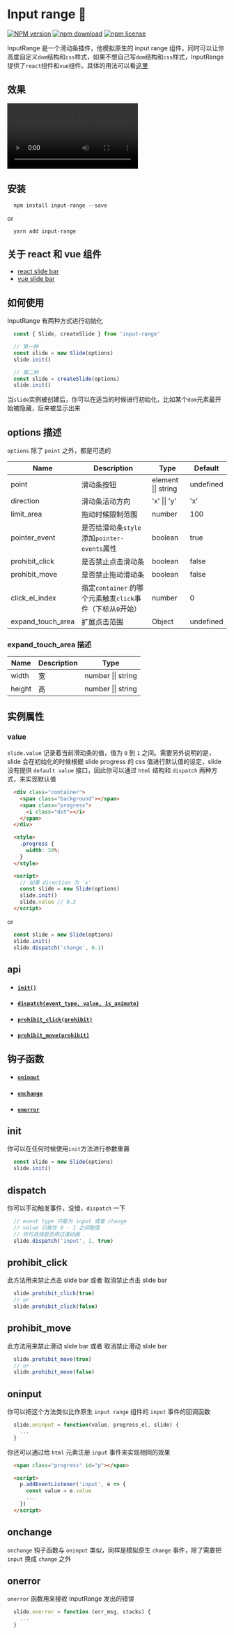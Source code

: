 # Input range 🎉
 [![NPM version][npm-image]][npm-url]
 [![npm download][download-image]][download-url]
 [![npm license][license-image]][download-url]

InputRange 是一个滑动条插件，他模拟原生的 input range 组件，同时可以让你高度自定义`dom`结构和`css`样式，如果不想自己写`dom`结构和`css`样式，InputRange提供了`react`组件和`vue`组件。具体的用法可以看[这里][example]

## 效果
<video src='./docs/img/demo.mp4' autoplay="autoplay"></video>

## 安装
```
  npm install input-range --save
```
or
```
  yarn add input-range
```

## 关于 react 和 vue 组件
+ [react slide bar][react_doc]
+ [vue slide bar][vue_doc]

## 如何使用
InputRange 有两种方式进行初始化
```js
  const { Slide, createSlide } from 'input-range'

  // 第一种
  const slide = new Slide(options)
  slide.init()

  // 第二种
  const slide = createSlide(options)
  slide.init()
```
当`slide`实例被创建后，你可以在适当的时候进行初始化，比如某个`dom`元素最开始被隐藏，后来被显示出来

## options 描述
`options` 除了 `point` 之外，都是可选的

|    Name    | Description | Type | Default |
|------------|-------------|------|---------|
| point | 滑动条按钮 | element \|\| string | undefined |
| direction  | 滑动条活动方向 | 'x' \|\| 'y' | 'x' |
| limit_area | 拖动时候限制范围 | number | 100 |
| pointer_event | 是否给滑动条`style`添加`pointer-events`属性 | boolean | true |
| prohibit_click | 是否禁止点击滑动条 | boolean | false |
| prohibit_move | 是否禁止拖动滑动条 | boolean | false |
| click_el_index | 指定`container` 的哪个元素触发`click`事件（下标从`0`开始） | number | 0 |
| expand_touch_area | 扩展点击范围 | Object | undefined |

### expand_touch_area 描述
|    Name    | Description | Type |
|------------|-------------|------|
| width | 宽 | number \|\| string |
| height | 高 | number \|\| string |


## 实例属性
### value
`slide.value` 记录着当前滑动条的值，值为 `0` 到 `1` 之间。需要另外说明的是，slide 会在初始化的时候根据 slide progress 的 css 值进行默认值的设定，slide 没有提供 `default value` 接口，因此你可以通过 `html` 结构和 `dispatch` 两种方式，来实现默认值
```html
  <div class="container">
    <span class="background"></span>
    <span class="progress">
      <i class="dot"></i>
    </span>
  </div>

  <style>
    .progress {
      width: 30%;
    }
  </style>

  <script>
    // 如果 direction 为 'x'
    const slide = new Slide(options)
    slide.init()
    slide.value // 0.3
  </script>
```
or
```js
  const slide = new Slide(options)
  slide.init()
  slide.dispatch('change', 0.1)
```

## api
+ #### [`init()`][init]
+ #### [`dispatch(event_type, value, is_animate)`][dispatch]
+ #### [`prohibit_click(prohibit)`][prohibit_click]
+ #### [`prohibit_move(prohibit)`][prohibit_move]

## 钩子函数
+ #### [`oninput`][oninput]
+ #### [`onchange`][onchange]
+ #### [`onerror`][onerror]

## init
你可以在任何时候使用`init`方法进行参数重置

```js
  const slide = new Slide(options)
  slide.init()
```

## dispatch
你可以手动触发事件，没错，`dispatch` 一下

```js
  // event type 只能为 input 或者 change
  // value 只能在 0 - 1 之间取值
  // 你可选择是否用过渡动画
  slide.dispatch('input', 1, true)
```

## prohibit_click
此方法用来禁止点击 slide bar 或者 取消禁止点击 slide bar

```js
  slide.prohibit_click(true)
  // or
  slide.prohibit_click(false)
```

## prohibit_move
此方法用来禁止滑动 slide bar 或者 取消禁止滑动 slide bar

```js
  slide.prohibit_move(true)
  // or
  slide.prohibit_move(false)
```

## oninput
你可以把这个方法类似比作原生 `input range` 组件的 `input` 事件的回调函数

```js
  slide.oninput = function(value, progress_el, slide) {
    ...
  }
```
你还可以通过给 `html` 元素注册 `input` 事件来实现相同的效果

```html
  <span class="progress" id="p"></span>

  <script>
    p.addEventListener('input', e => {
      const value = e.value
      ...
    })
  </script>
```

## onchange
`onchange` 钩子函数与 `oninput` 类似，同样是模拟原生 `change` 事件，除了需要把 `input` 换成 `change` 之外

## onerror
`onerror` 函数用来接收 InputRange 发出的错误
```js
  slide.onerror = function (err_msg, stacks) {
    ...
  }
```

[example]:./example
[react_doc]:./react_zh.md
[vue_doc]:./vue_zh.md

[init]:#init-1
[dispatch]:#dispatch
[prohibit_click]:#prohibit_click
[prohibit_move]:#prohibit_move
[oninput]:#oninput-1
[onchange]:#onchange-1
[onerror]:#onerror-1

[npm-image]: https://img.shields.io/npm/v/input-range.svg?style=flat-square
[npm-url]: https://npmjs.org/package/input-range
[download-image]: https://img.shields.io/npm/dm/input-range.svg?style=flat-square
[download-url]: https://npmjs.org/package/input-range
[license-image]: https://img.shields.io/npm/l/input-range.svg